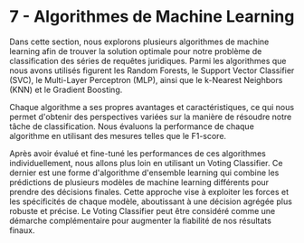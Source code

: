 # 7 - Algorithmes de Machine Learning

Dans cette section, nous explorons plusieurs algorithmes de machine learning afin de trouver la solution optimale pour notre problème de classification des séries de requêtes juridiques. Parmi les algorithmes que nous avons utilisés figurent les Random Forests, le Support Vector Classifier (SVC), le Multi-Layer Perceptron (MLP), ainsi que le k-Nearest Neighbors (KNN) et le Gradient Boosting.

Chaque algorithme a ses propres avantages et caractéristiques, ce qui nous permet d'obtenir des perspectives variées sur la manière de résoudre notre tâche de classification. Nous évaluons la performance de chaque algorithme en utilisant des mesures telles que le F1-score.

Après avoir évalué et fine-tuné les performances de ces algorithmes individuellement, nous allons plus loin en utilisant un Voting Classifier. Ce dernier est une forme d'algorithme d'ensemble learning qui combine les prédictions de plusieurs modèles de machine learning différents pour prendre des décisions finales. Cette approche vise à exploiter les forces et les spécificités de chaque modèle, aboutissant à une décision agrégée plus robuste et précise. Le Voting Classifier peut être considéré comme une démarche complémentaire pour augmenter la fiabilité de nos résultats finaux.